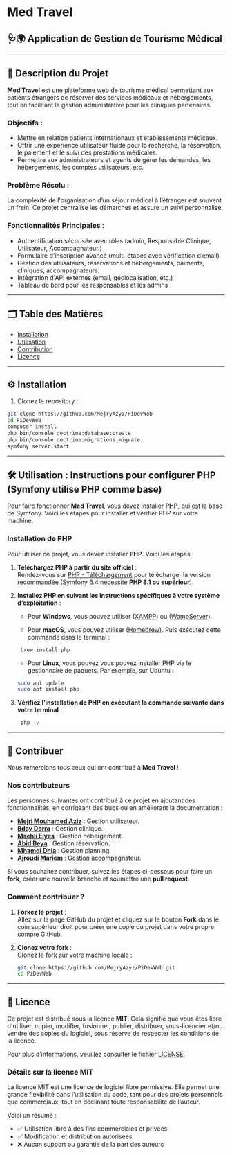 # Med Travel

## 🩺🌍 Application de Gestion de Tourisme Médical

---

## 📌 Description du Projet

**Med Travel** est une plateforme web de tourisme médical permettant aux patients étrangers de réserver des services médicaux et hébergements, tout en facilitant la gestion administrative pour les cliniques partenaires.

### Objectifs :
- Mettre en relation patients internationaux et établissements médicaux.
- Offrir une expérience utilisateur fluide pour la recherche, la réservation, le paiement et le suivi des prestations médicales.
- Permettre aux administrateurs et agents de gérer les demandes, les hébergements, les comptes utilisateurs, etc.

### Problème Résolu :
La complexité de l'organisation d’un séjour médical à l’étranger est souvent un frein. Ce projet centralise les démarches et assure un suivi personnalisé.

### Fonctionnalités Principales :
- Authentification sécurisée avec rôles (admin, Responsable Clinique, Utilisateur, Accompagnateur.)
- Formulaire d’inscription avancé (multi-étapes avec vérification d’email)
- Gestion des utilisateurs, réservations et hébergements, paiments, cliniques, accompagnateurs.
- Intégration d'API externes (email, géolocalisation, etc.)
- Tableau de bord pour les responsables et les admins

---

## 🗂️ Table des Matières

- [Installation](#installation)
- [Utilisation](#utilisation)
- [Contribution](#contribution)
- [Licence](#licence)

---

## ⚙️ Installation <a name="installation"></a>

1. Clonez le repository :
```bash
git clone https://github.com/MejryAzyz/PiDevWeb
cd PiDevWeb
composer install
php bin/console doctrine:database:create
php bin/console doctrine:migrations:migrate
symfony server:start

```
---

## 🛠️ Utilisation : Instructions pour configurer PHP (Symfony utilise PHP comme base)

Pour faire fonctionner **Med Travel**, vous devez installer **PHP**, qui est la base de Symfony. Voici les étapes pour installer et vérifier PHP sur votre machine.

### **Installation de PHP**

Pour utiliser ce projet, vous devez installer **PHP**. Voici les étapes :

1. **Téléchargez PHP à partir du site officiel** :  
   Rendez-vous sur [PHP - Téléchargement](https://www.php.net/downloads.php) pour télécharger la version recommandée (Symfony 6.4 nécessite **PHP 8.1 ou supérieur**).

2. **Installez PHP en suivant les instructions spécifiques à votre système d’exploitation** :  
   - Pour **Windows**, vous pouvez utiliser  ([XAMPP](https://www.apachefriends.org/fr/index.html)) ou  ([WampServer](http://www.wampserver.com/)).  

   - Pour **macOS**, vous pouvez utiliser  ([Homebrew](https://brew.sh/)). Puis exécutez cette commande dans le terminal :
    ```bash
     brew install php
    ```
    - Pour **Linux**, vous pouvez vous pouvez installer PHP via le gestionnaire de paquets. Par exemple, sur Ubuntu :
    ```bash
    sudo apt update
    sudo apt install php
    ```
3. **Vérifiez l’installation de PHP en exécutant la commande suivante dans votre terminal** :  
    ```bash
     php -v
    ```
 ---
   
## 🤝 Contribuer

Nous remercions tous ceux qui ont contribué à **Med Travel** !

### **Nos contributeurs**

Les personnes suivantes ont contribué à ce projet en ajoutant des fonctionnalités, en corrigeant des bugs ou en améliorant la documentation :

- **[Mejri Mouhamed Aziz](https://github.com/MejryAzyz)** : Gestion utilisateur.
- **[Bday Dorra](https://github.com/dorra388)** : Gestion clinique.
- **[Msehli Elyes](https://github.com/ElyesMsehli)** : Gestion hébergement.
- **[Abid Beya](https://github.com/beyaabid123456789)** : Gestion réservation.
- **[Mhamdi Dhia](https://github.com/dhiamhamdi)** : Gestion planning.
- **[Ajroudi Mariem](https://github.com/majroudi94)** : Gestion accompagnateur.

Si vous souhaitez contribuer, suivez les étapes ci-dessous pour faire un **fork**, créer une nouvelle branche et soumettre une **pull request**.

### **Comment contribuer ?**

1. **Forkez le projet** :  
   Allez sur la page GitHub du projet et cliquez sur le bouton **Fork** dans le coin supérieur droit pour créer une copie du projet dans votre propre compte GitHub.

2. **Clonez votre fork** :  
   Clonez le fork sur votre machine locale :  
   ```bash
   git clone https://github.com/MejryAzyz/PiDevWeb.git
   cd PiDevWeb
   ```
---

## 📄 Licence

Ce projet est distribué sous la licence **MIT**. Cela signifie que vous êtes libre d'utiliser, copier, modifier, fusionner, publier, distribuer, sous-licencier et/ou vendre des copies du logiciel, sous réserve de respecter les conditions de la licence.

Pour plus d’informations, veuillez consulter le fichier [LICENSE](./LICENSE).

### **Détails sur la licence MIT**

La licence MIT est une licence de logiciel libre permissive. Elle permet une grande flexibilité dans l’utilisation du code, tant pour des projets personnels que commerciaux, tout en déclinant toute responsabilité de l’auteur.

Voici un résumé :

- ✅ Utilisation libre à des fins commerciales et privées
- ✅ Modification et distribution autorisées
- ❌ Aucun support ou garantie de la part des auteurs



